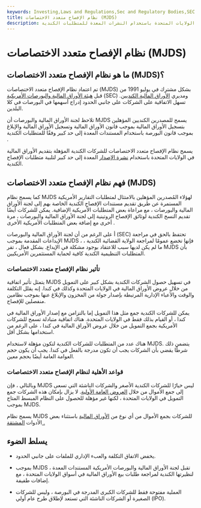 ```yaml
---
keywords: Investing,Laws and Regulations,Sec and Regulatory Bodies,SEC
title: نظام الإفصاح متعدد الاختصاصات (MJDS)
description: يسمح نظام الإفصاح متعدد الاختصاصات للشركات الكندية بتقديم الأوراق المالية في الولايات المتحدة باستخدام النشرات المعدة للمتطلبات الكندية.
---
```


# نظام الإفصاح متعدد الاختصاصات (MJDS)
## ما هو نظام الإفصاح متعدد الاختصاصات (MJDS)؟

تم اعتماد نظام الإفصاح متعدد الاختصاصات (MJDS) بشكل مشترك في يوليو 1991 من قبل [هيئة الأوراق المالية والبورصات الأمريكية](/sec) (SEC) ومديري [الأوراق المالية الكنديين](/csa). تسهل الاتفاقية على الشركات على جانبي الحدود إدراج أسهمها في البورصات في كلا البلدين.

تلاحظ لجنة الأوراق المالية والبورصات أن MJDS يسمح للمصدرين الكنديين المؤهلين بتسجيل الأوراق المالية بموجب قانون الأوراق المالية وتسجيل الأوراق المالية والإبلاغ بموجب قانون البورصة باستخدام المستندات المعدة إلى حد كبير وفقًا للمتطلبات الكندية .

يسمح نظام الإفصاح متعدد الاختصاصات للشركات الكندية المؤهلة بتقديم الأوراق المالية في الولايات المتحدة باستخدام [نشرة الإصدار](/prospectus) المعدة إلى حد كبير لتلبية متطلبات الإفصاح الكندية.

## فهم نظام الإفصاح متعدد الاختصاصات (MJDS)

كما يسمح نظام MJDS لهؤلاء المُصدرين المؤهلين بالامتثال لمتطلبات التقارير الأمريكية المستمرة عن طريق تقديم مستندات الإفصاح الكندية الخاصة بهم إلى لجنة الأوراق المالية والبورصات ، مع مراعاة بعض المتطلبات الأمريكية الإضافية. يمكن للشركات أيضًا تقديم النسخ الكندية لوثائق الإفصاح الروتينية إلى لجنة الأوراق المالية والبورصات ، مرة أخرى مع إضافة بعض المتطلبات الأمريكية الأخرى .

أ على الرغم من أن لجنة الأوراق المالية والبورصات (SEC) تحتفظ بالحق في مراجعة الإيداعات المقدمة بموجب MJDS ، فإنها تخضع عمومًا لمراجعة الولاية القضائية الكندية ، ما لم يكن لديها سبب للاعتقاد بوجود مشكلة في الإيداع. بشكل فعال ، تقر MJDS بأن المتطلبات التنظيمية الكندية كافية لحماية المستثمرين الأمريكيين.

### تأثير نظام الإفصاح متعدد الاختصاصات

يتمثل تأثير اتفاقية MJDS في تسهيل حصول الشركات الكندية بشكل كبير على التمويل من خلال عروض الأوراق المالية في الولايات المتحدة وكذلك في كندا. إنه يقلل التكلفة والوقت والأعباء الإدارية المرتبطة بإصدار جولة من المخزون والإبلاغ عنها بموجب نظامين منفصلين للإفصاح.

يمكن للشركات الكندية جمع مثل هذا التمويل إما بالتزامن مع إصدار الأوراق المالية في كندا ، أو القيام بذلك فقط في الولايات المتحدة. هناك اتفاقية متبادلة تسمح للشركات الأمريكية بجمع التمويل من خلال عروض الأوراق المالية في كندا ، على الرغم من استخدامها بشكل أقل.

هناك عدد من المتطلبات للشركات الكندية لتكون مؤهلة لاستخدام MJDS. يتضمن ذلك شرطًا يقضي بأن الشركات يجب أن تكون مدرجة بالفعل في كندا. يجب أن يكون حجم العوامة العامة أيضًا بحجم معين.

### قواعد الأهلية لنظام الإفصاح متعدد الاختصاصات

وبالتالي ، فإن MJDS ليس خيارًا للشركات الكندية الأصغر والشركات الناشئة التي تسعى إلى جمع الأموال من خلال [العروض العامة الأولية](/ipo). لا يزال بإمكان هذه الشركات جمع التمويل في الولايات المتحدة ، لكنها غير مؤهلة للحصول على النظام المبسط المتاح بموجب MJDS.

يسمح نظام MJDS للشركات بجمع الأموال من أي نوع من [الأوراق المالية](/security) باستثناء بعض الأدوات [المشتقة .](/derivative)

## يسلط الضوء

- يخفض الاتفاق التكلفة والعبء الإداري للملفات على جانبي الحدود.

- بموجب MJDS ، تقبل لجنة الأوراق المالية والبورصات الأمريكية المستندات المعدة لنظيرتها الكندية لمراجعة طلبات بيع الأوراق المالية في أسواق الولايات المتحدة ، مع إضافات طفيفة.

- العملية مفتوحة فقط للشركات الكبرى المدرجة في البورصة ، وليس للشركات الصغيرة أو الشركات الناشئة التي تستعد لإطلاق طرح عام أولي (IPO).

